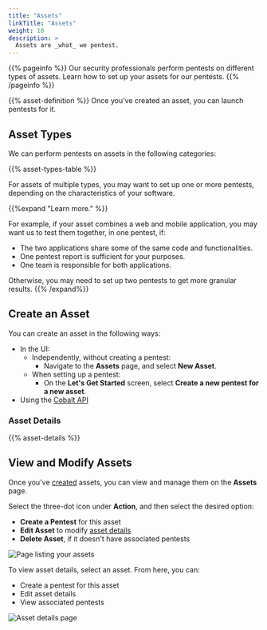 ```yaml
---
title: "Assets"
linkTitle: "Assets"
weight: 10
description: >
  Assets are _what_ we pentest.
---
```


{{% pageinfo %}}
Our security professionals perform pentests on different types of assets. Learn how to set up your assets for our pentests.
{{% /pageinfo %}}

{{% asset-definition %}} Once you've created an asset, you can launch pentests for it.

## Asset Types

We can perform pentests on assets in the following categories:

{{% asset-types-table %}}

For assets of multiple types, you may want to set up one or more pentests, depending on the characteristics of your software.

{{%expand "Learn more." %}}

For example, if your asset combines a web and mobile application, you may want us to test them together, in one pentest, if:

- The two applications share some of the same code and functionalities.
- One pentest report is sufficient for your purposes.
- One team is responsible for both applications.

Otherwise, you may need to set up two pentests to get more granular results.
{{% /expand%}}

## Create an Asset

You can create an asset in the following ways:

- In the UI:
  - Independently, without creating a pentest:
    - Navigate to the **Assets** page, and select **New Asset**.
  - When setting up a pentest:
    - On the **Let's Get Started** screen, select **Create a new pentest for a new asset**.
- Using the [Cobalt API](/apiusecases/create_asset/#create-an-asset)

### Asset Details

{{% asset-details %}}

## View and Modify Assets

Once you've [created](#create-an-asset) assets, you can view and manage them on the **Assets** page.

Select the three-dot icon under **Action**, and then select the desired option:

- **Create a Pentest** for this asset
- **Edit Asset** to modify [asset details](#asset-details)
- **Delete Asset**, if it doesn't have associated pentests

![Page listing your assets](/deepdive/AssetsPage.png "Page listing your assets")

To view asset details, select an asset. From here, you can:

- Create a pentest for this asset
- Edit asset details
- View associated pentests

![Asset details page](/deepdive/AssetDetailsPage.png "Asset details page")
